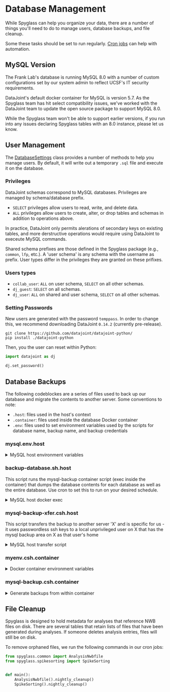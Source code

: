 # Database Management

While Spyglass can help you organize your data, there are a number of things
you'll need to do to manage users, database backups, and file cleanup.

Some these tasks should be set to run regularly.
[Cron jobs](https://www.hostinger.com/tutorials/cron-job) can help with
automation.

## MySQL Version

The Frank Lab's database is running MySQL 8.0 with a number of custom
configurations set by our system admin to reflect UCSF's IT security
requirements.

DataJoint's default docker container for MySQL is version 5.7. As the Spyglass
team has hit select compatibility issues, we've worked with the DataJoint team
to update the open source package to support MySQL 8.0.

While the Spyglass team won't be able to support earlier versions, if you run
into any issues declaring Spyglass tables with an 8.0 instance, please let us
know.

## User Management

The [DatabaseSettings](../api/utils/database_settings.md) class provides a
number of methods to help you manage users. By default, it will write out a
temporary `.sql` file and execute it on the database.

### Privileges

DataJoint schemas correspond to MySQL databases. Privileges are managed by
schema/database prefix.

- `SELECT` privileges allow users to read, write, and delete data.
- `ALL` privileges allow users to create, alter, or drop tables and schemas in
    addition to operations above.

In practice, DataJoint only permits alerations of secondary keys on existing
tables, and more derstructive operations would require using DataJoint to
execeute MySQL commands.

Shared schema prefixes are those defined in the Spyglass package (e.g.,
`common`, `lfp`, etc.). A 'user schema' is any schema with the username as
prefix. User types differ in the privileges they are granted on these prifixes.

### Users types

- `collab_user`: `ALL` on user schema, `SELECT` on all other schemas.
- `dj_guest`: `SELECT` on all schemas.
- `dj_user`: `ALL` on shared and user schema, `SELECT` on all other schemas.

### Setting Passwords

New users are generated with the password `temppass`. In order to change this,
we recommend downloading DataJoint `0.14.2` (currently pre-release).

```console
git clone https://github.com/datajoint/datajoint-python/
pip install ./datajoint-python
```

Then, you the user can reset within Python:

```python
import datajoint as dj

dj.set_password()
```

## Database Backups

The following codeblockes are a series of files used to back up our database and
migrate the contents to another server. Some conventions to note:

- `.host`: files used in the host's context
- `.container`: files used inside the database Docker container
- `.env`: files used to set environment variables used by the scripts for
    database name, backup name, and backup credentials

### mysql.env.host

<details>
<summary>MySQL host environment variables</summary>

```bash
ROOT_PATH=/usr/local/containers/mysql # path to this container's working area

# variables for building image
SRC=ubuntu
VER=20.04
DOCKERFILE=Dockerfile.base

# variables for referencing image
IMAGE=mysql8
TAG=u20
# variables for running the container
CNAME=mysql-datajoint
MACADDR=4e:b0:3d:42:e0:70
RPORT=3306

# variables for initializing/relaunching the container
# - where the mysql data and backups will live - these values
# are examples
DB_PATH=/data/db
DB_DATA=mysql
DB_BACKUP=/data/mysql-backups

# backup info
BACK_USER=mysql-backup
BACK_PW={password}
BACK_DBNAME={database}
# mysql root password - make sure to remove this AFTER the container
# is initialized - and this file will be replicated inside the container
# on initialization, so remove it from there: /opt/bin/mysql.env
```

</details>

### backup-database.sh.host

This script runs the mysql-backup container script (exec inside the container)
that dumps the database contents for each database as well as the entire
database. Use cron to set this to run on your desired schedule.

<details>
<summary>MySQL host docker exec</summary>

```bash
#!/bin/bash

PRIOR_DIR=$(pwd)
cd /usr/local/containers/mysql || exit
. mysql.env
cd "$(dirname ${ROOT_PATH})"
#
docker exec ${CNAME} /opt/bin/mysql-backup.csh
#
cd "$(dirname ${DB_BACKUP})"
#
cd ${PRIOR_DIR}
```

</details>

### mysql-backup-xfer.csh.host

This script transfers the backup to another server 'X' and is specific for us -
it uses passwordless ssh keys to a local unprivileged user on X that has the
mysql backup area on X as that user's home

<details>
<summary>MySQL host transfer script</summary>

```bash
#!/bin/csh
set td=`date +"%Y%m%d"`
cd /data/mysql-backups
scp -P {port} -i ~/mysql-backup -r ${database}-${td} mysql-backup@${X}:~/
/bin/rm -r lmf-db-${td}
```

</details>

### myenv.csh.container

<details>
<summary>Docker container environment variables</summary>

```bash
set db_backup=mysql-backups
set back_user=mysql-backup
set back_pw={password}
set back_dbname={database}
```

</details>

### mysql-backup.csh.container

<details>
<summary>Generate backups from within container</summary>

```bash
#!/bin/csh
source /opt/bin/myenv.csh
set td=`date +"%Y%m%d"`
cd /${db_backup}
mkdir ${back_dbname}-${td}

set list=`echo "show databases;" | mysql --user=${back_user} --password=${back_pw}`
set cnt=0

foreach db ($list)
  if ($cnt == 0) then
    echo "dumping mysql databases on $td"
  else
    echo "dumping MySQL database : $db"
    # Per-schema backups
    mysqldump $db --max_allowed_packet=512M --user=${back_user} --password=${back_pw} > /${db_backup}/${back_dbname}-${td}/mysql.${db}.sql
  endif
@ cnt = $cnt + 1
end
# Full database backup
mysqldump --all-databases --max_allowed_packet=512M --user=${back_user} --password=${back_pw} > /${db_backup}/${back_dbname}-${td}/mysql-all.sql
```

</details>

## File Cleanup

Spyglass is designed to hold metadata for analyses that reference NWB files on
disk. There are several tables that retain lists of files that have been
generated during analyses. If someone deletes analysis entries, files will still
be on disk.

To remove orphaned files, we run the following commands in our cron jobs:

```python
from spyglass.common import AnalysisNwbfile
from spyglass.spikesorting import SpikeSorting


def main():
    AnalysisNwbfile().nightly_cleanup()
    SpikeSorting().nightly_cleanup()
```
